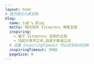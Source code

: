 ```yaml
---
layout: home
# 首页部分元素定制
blog:
  name: taQ's Blog
  motto: 简约风的 Vitepress 博客主题
  inspiring:
    - 基于 Vitepress 定制的主题
    - 风起于青萍之末,浪成于微澜之间
  # 设置 inspiringTimeout 可以实现自动切换
  inspiringTimeout: 3000
  pageSize: 6
---
```

